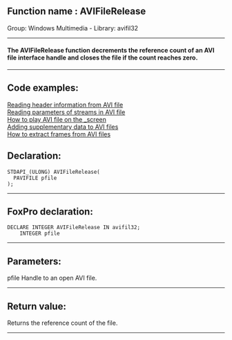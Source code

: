 
## Function name : AVIFileRelease
Group: Windows Multimedia - Library: avifil32    
***  


#### The AVIFileRelease function decrements the reference count of an AVI file interface handle and closes the file if the count reaches zero.
***  


## Code examples:
[Reading header information from AVI file](../../samples/sample_428.md)  
[Reading parameters of streams in AVI file](../../samples/sample_429.md)  
[How to play AVI file on the _screen](../../samples/sample_430.md)  
[Adding supplementary data to AVI files](../../samples/sample_481.md)  
[How to extract frames from AVI files](../../samples/sample_484.md)  

## Declaration:
```foxpro  
STDAPI_(ULONG) AVIFileRelease(
  PAVIFILE pfile
);  
```  
***  


## FoxPro declaration:
```foxpro  
DECLARE INTEGER AVIFileRelease IN avifil32;
	INTEGER pfile  
```  
***  


## Parameters:
pfile
Handle to an open AVI file.
  
***  


## Return value:
Returns the reference count of the file.  
***  

